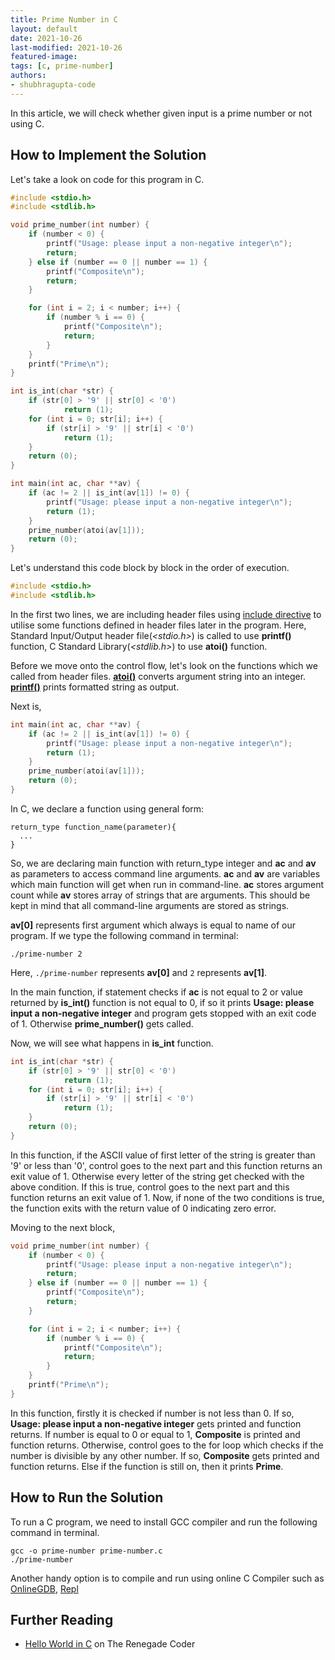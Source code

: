 ```yaml
---
title: Prime Number in C  
layout: default  
date: 2021-10-26
last-modified: 2021-10-26
featured-image:
tags: [c, prime-number]  
authors:
- shubhragupta-code
---
```


In this article, we will check whether given input is a prime number or not using C.

## How to Implement the Solution
Let's take a look on code for this program in C.

```c
#include <stdio.h>
#include <stdlib.h>

void prime_number(int number) {
    if (number < 0) {
        printf("Usage: please input a non-negative integer\n");
        return;
    } else if (number == 0 || number == 1) {
        printf("Composite\n");
        return;
    }

    for (int i = 2; i < number; i++) {
        if (number % i == 0) {
            printf("Composite\n");
            return;
        }
    }
    printf("Prime\n");
}

int is_int(char *str) {
    if (str[0] > '9' || str[0] < '0')
            return (1);
    for (int i = 0; str[i]; i++) {
        if (str[i] > '9' || str[i] < '0')
            return (1);
    }
    return (0);
}

int main(int ac, char **av) {
    if (ac != 2 || is_int(av[1]) != 0) {
        printf("Usage: please input a non-negative integer\n");
        return (1);
    }
	prime_number(atoi(av[1]));
	return (0);
}
```
Let's understand this code block by block in the order of execution.

```c
#include <stdio.h>
#include <stdlib.h>
```
In the first two lines, we are including header files using [include directive][8] to utilise some functions defined in header files later in the program.
Here, Standard Input/Output header file(*\<stdio.h\>*) is called to use **printf()** function, C Standard Library(*\<stdlib.h\>*) to use **atoi()** function.&nbsp;

Before we move onto the control flow, let's look on the functions which we called from header files.
**[atoi()][2]** converts argument string into an integer. **[printf()][4]** prints formatted string as output.

Next is,
```c
int main(int ac, char **av) {
    if (ac != 2 || is_int(av[1]) != 0) {
        printf("Usage: please input a non-negative integer\n");
        return (1);
    }
	prime_number(atoi(av[1]));
	return (0);
}
```

In C, we declare a function using general form:
```
return_type function_name(parameter){
  ...
}
```
So, we are declaring main function with return_type integer and **ac** and **av** as parameters to access command line arguments.
**ac** and **av** are variables which main function will get when run in command-line. **ac** stores argument count while **av** stores array of strings that are arguments. This should be kept in mind that all command-line arguments are stored as strings.

**av[0]** represents first argument which always is equal to name of our program. If we type the following command in terminal:
```console
./prime-number 2
```
Here, ```./prime-number``` represents **av[0]** and ```2``` represents **av[1]**.

In the main function, if statement checks if **ac** is not equal to 2 or value returned by **is_int()** function is not equal to 0, if so it prints **Usage: please input a non-negative integer** and program gets stopped with an exit code of 1. Otherwise **prime_number()** gets called.

Now, we will see what happens in **is_int** function.
```c
int is_int(char *str) {
    if (str[0] > '9' || str[0] < '0')
            return (1);
    for (int i = 0; str[i]; i++) {
        if (str[i] > '9' || str[i] < '0')
            return (1);
    }
    return (0);
}
```
In this function, if the ASCII value of first letter of the string is greater than '9' or less than '0', control goes to the next part and this function returns an exit value of 1. Otherwise every letter of the string get checked with the above condition. If this is true, control goes to the next part and this function returns an exit value of 1.
Now, if none of the two conditions is true, the function exits with the return value of 0 indicating zero error.

Moving to the next block,
```c
void prime_number(int number) {
    if (number < 0) {
        printf("Usage: please input a non-negative integer\n");
        return;
    } else if (number == 0 || number == 1) {
        printf("Composite\n");
        return;
    }

    for (int i = 2; i < number; i++) {
        if (number % i == 0) {
            printf("Composite\n");
            return;
        }
    }
    printf("Prime\n");
}
```
In this function, firstly it is checked if number is not less than 0. If so, **Usage: please input a non-negative integer** gets printed and function returns.
If number is equal to 0 or equal to 1, **Composite** is printed and function returns.
Otherwise, control goes to the for loop which checks if the number is divisible by any other number. If so, **Composite** gets printed and function returns. Else if the function is still on, then it prints **Prime**.

## How to Run the Solution
To run a C program, we need to install GCC compiler and run the following command in terminal.
```console
gcc -o prime-number prime-number.c
./prime-number
```
Another handy option is to compile and run using online C Compiler such as [OnlineGDB][5], [Repl][6]

## Further Reading
- [Hello World in C][7] on The Renegade Coder

[2]: https://www.tutorialspoint.com/c_standard_library/c_function_atoi.htm
[4]: https://www.tutorialspoint.com/c_standard_library/c_function_printf.htm
[5]: https://www.onlinegdb.com/online_c_compiler
[6]: https://repl.it/languages/C
[7]: https://therenegadecoder.com/code/hello-world-in-c/
[8]: https://en.wikipedia.org/wiki/Include_directive
